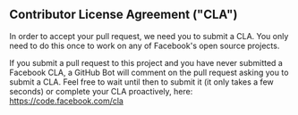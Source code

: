 ## Contributor License Agreement ("CLA")

In order to accept your pull request, we need you to submit a CLA. You only need
to do this once to work on any of Facebook's open source projects.

If you submit a pull request to this project and you have never submitted a
Facebook CLA, a GitHub Bot will comment on the pull request asking you to submit
a CLA. Feel free to wait until then to submit it (it only takes a few seconds)
or complete your CLA proactively, here: <https://code.facebook.com/cla>
